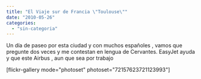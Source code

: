 ```yaml
---
title: "El Viaje sur de Francia \"Toulouse\""
date: "2010-05-26"
categories: 
  - "sin-categoria"
---
```


Un día de paseo por esta ciudad y con muchos españoles , vamos que pregunte dos veces y me contestan en lengua de Cervantes. EasyJet ayuda y que este Airbus , aun que sea por trabajo

\[flickr-gallery mode="photoset" photoset="72157623721123993"\]
